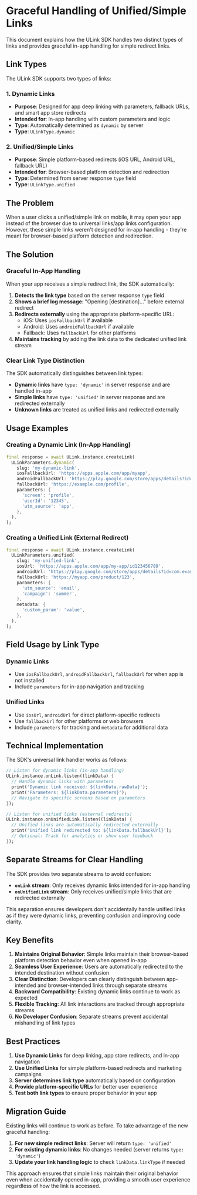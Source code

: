 # Graceful Handling of Unified/Simple Links

This document explains how the ULink SDK handles two distinct types of links and provides graceful in-app handling for simple redirect links.

## Link Types

The ULink SDK supports two types of links:

### 1. Dynamic Links
- **Purpose**: Designed for app deep linking with parameters, fallback URLs, and smart app store redirects
- **Intended for**: In-app handling with custom parameters and logic
- **Type**: Automatically determined as `dynamic` by server
- **Type**: `ULinkType.dynamic`

### 2. Unified/Simple Links
- **Purpose**: Simple platform-based redirects (iOS URL, Android URL, fallback URL)
- **Intended for**: Browser-based platform detection and redirection
- **Type**: Determined from server response `type` field
- **Type**: `ULinkType.unified`

## The Problem

When a user clicks a unified/simple link on mobile, it may open your app instead of the browser due to universal links/app links configuration. However, these simple links weren't designed for in-app handling - they're meant for browser-based platform detection and redirection.

## The Solution

### Graceful In-App Handling

When your app receives a simple redirect link, the SDK automatically:

1. **Detects the link type** based on the server response `type` field
2. **Shows a brief log message**: "Opening [destination]..." before external redirect
3. **Redirects externally** using the appropriate platform-specific URL:
   - iOS: Uses `iosFallbackUrl` if available
   - Android: Uses `androidFallbackUrl` if available
   - Fallback: Uses `fallbackUrl` for other platforms
4. **Maintains tracking** by adding the link data to the dedicated unified link stream

### Clear Link Type Distinction

The SDK automatically distinguishes between link types:

- **Dynamic links** have `type: 'dynamic'` in server response and are handled in-app
- **Simple links** have `type: 'unified'` in server response and are redirected externally
- **Unknown links** are treated as unified links and redirected externally

## Usage Examples

### Creating a Dynamic Link (In-App Handling)

```dart
final response = await ULink.instance.createLink(
  ULinkParameters.dynamic(
    slug: 'my-dynamic-link',
    iosFallbackUrl: 'https://apps.apple.com/app/myapp',
    androidFallbackUrl: 'https://play.google.com/store/apps/details?id=com.myapp',
    fallbackUrl: 'https://example.com/profile',
    parameters: {
      'screen': 'profile',
      'userId': '12345',
      'utm_source': 'app',
    },
  ),
);
```

### Creating a Unified Link (External Redirect)

```dart
final response = await ULink.instance.createLink(
  ULinkParameters.unified(
    slug: 'my-unified-link',
    iosUrl: 'https://apps.apple.com/app/my-app/id123456789',
    androidUrl: 'https://play.google.com/store/apps/details?id=com.example.myapp',
    fallbackUrl: 'https://myapp.com/product/123',
    parameters: {
      'utm_source': 'email',
      'campaign': 'summer',
    },
    metadata: {
      'custom_param': 'value',
    },
  ),
);
```

## Field Usage by Link Type

### Dynamic Links
- Use `iosFallbackUrl`, `androidFallbackUrl`, `fallbackUrl` for when app is not installed
- Include `parameters` for in-app navigation and tracking

### Unified Links
- Use `iosUrl`, `androidUrl` for direct platform-specific redirects
- Use `fallbackUrl` for other platforms or web browsers
- Include `parameters` for tracking and `metadata` for additional data

## Technical Implementation

The SDK's universal link handler works as follows:

```dart
// Listen for dynamic links (in-app handling)
ULink.instance.onLink.listen((linkData) {
  // Handle dynamic links with parameters
  print('Dynamic link received: ${linkData.rawData}');
  print('Parameters: ${linkData.parameters}');
  // Navigate to specific screens based on parameters
});

// Listen for unified links (external redirects)
ULink.instance.onUnifiedLink.listen((linkData) {
  // Unified links are automatically redirected externally
  print('Unified link redirected to: ${linkData.fallbackUrl}');
  // Optional: Track for analytics or show user feedback
});
```

## Separate Streams for Clear Handling

The SDK provides two separate streams to avoid confusion:

- **`onLink` stream**: Only receives dynamic links intended for in-app handling
- **`onUnifiedLink` stream**: Only receives unified/simple links that are redirected externally

This separation ensures developers don't accidentally handle unified links as if they were dynamic links, preventing confusion and improving code clarity.

## Key Benefits

1. **Maintains Original Behavior**: Simple links maintain their browser-based platform detection behavior even when opened in-app
2. **Seamless User Experience**: Users are automatically redirected to the intended destination without confusion
3. **Clear Distinction**: Developers can clearly distinguish between app-intended and browser-intended links through separate streams
4. **Backward Compatibility**: Existing dynamic links continue to work as expected
5. **Flexible Tracking**: All link interactions are tracked through appropriate streams
6. **No Developer Confusion**: Separate streams prevent accidental mishandling of link types

## Best Practices

1. **Use Dynamic Links** for deep linking, app store redirects, and in-app navigation
2. **Use Unified Links** for simple platform-based redirects and marketing campaigns
3. **Server determines link type** automatically based on configuration
4. **Provide platform-specific URLs** for better user experience
5. **Test both link types** to ensure proper behavior in your app

## Migration Guide

Existing links will continue to work as before. To take advantage of the new graceful handling:

1. **For new simple redirect links**: Server will return `type: 'unified'`
2. **For existing dynamic links**: No changes needed (server returns `type: 'dynamic'`)
3. **Update your link handling logic** to check `linkData.linkType` if needed

This approach ensures that simple links maintain their original behavior even when accidentally opened in-app, providing a smooth user experience regardless of how the link is accessed.